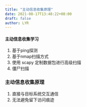 ```yaml
---
title: "主动信息收集原理"
date: 2021-08-17T13:48:22+08:00
draft: false
author: LYR
---
```






####  主动信息收集学习



1. 基于ping探测
2. 基于nmap扫描方式
3. 使用 scapy 定制数据包进行高级扫描
4. 僵尸扫描



### 主动信息收集原理

1. 直接与目标系统交互通信
2. 无法避免留下访问痕迹



